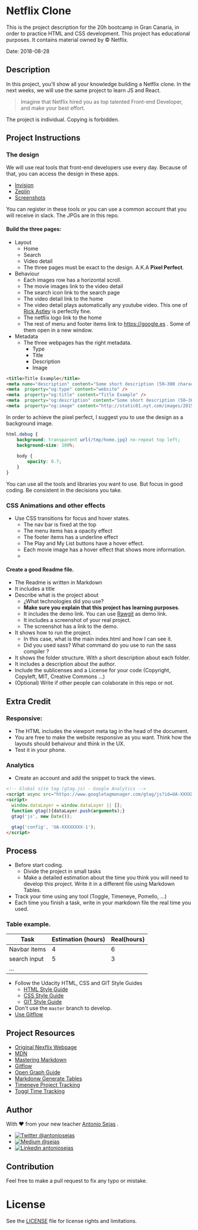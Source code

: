 # Netflix Clone
This is the project description for the 20h bootcamp in Gran Canaria, in order to practice HTML and CSS development.
This project has educational purposes. It contains material owned by © Netflix.

Date: 2018-08-28

## Description
In this project, you'll show all your knowledge building a Netflix clone.
In the next weeks, we will use the same project to learn JS and React.
> Imagine that Netflix hired you as top talented Front-end Developer, and make your best effort.

The project is individual. Copying is forbidden.

## Project Instructions
### The design
We will use real tools that front-end developers use every day.
Because of that, you can access the design in these apps.
- [Invision](https://invis.io/CVNQRTQPKWD)
- [Zeplin](https://zpl.io/bznqlNz)
- [Screenshots](https://github.com/sejas/20h-p1.1-clone-netflix-html-css/tree/design)

You can register in these tools or you can use a common account that you will receive in slack. 
The JPGs are in this repo.
#### Build the three pages:
- Layout
	- Home
	- Search
	- Video detail
	- The three pages must be exact to the design. A.K.A **Pixel Perfect**.
- Behaviour
	- Each images row has a horizontal scroll.
	- The movie images link to the video detail
	- The search icon link to the search page
	- The video detail link to the home
	- The video detail plays automatically any youtube video. This one of [Rick Astley](https://www.youtube.com/watch?v=dQw4w9WgXcQ) is perfectly fine.
	- The netflix logo link to the home
	- The rest of menu and footer items link to https://google.es . Some of them open in a new window.
- Metadata
	- The three webpages has the right metadata.
		- Type
		- Title
		- Description
		- Image
```html
<title>Title Example</title>
<meta name="description" content="Some short description (50–300 characters)." />
<meta  property="og:type" content="website" />
<meta  property="og:title" content="Title Example" />
<meta  property="og:description" content="Some short description (50–300 characters)." />
<meta  property="og:image" content="http://static01.nyt.com/images/2015/02/19/arts/international/19iht-btnumbers19A/19iht-btnumbers19A-facebookJumbo-v2.jpg" />
```

In order to achieve the pixel perfect, I suggest you to use the design as a background image.
```css
html.debug {
	background: transparent url(/tmp/home.jpg) no-repeat top left;
	background-size: 100%;
	
	body {
		opacity: 0.7;
	}
}
```
You can use all the tools and libraries you want to use. But focus in good coding.
Be consistent in the decisions you take.

### CSS Animations and other effects
- Use CSS transitions for focus and hover states.
	- The nav bar is fixed at the top
	- The menu items has a opacity effect
	- The footer items has a underline effect
	- The Play and My List buttons have a hover effect.
	- Each movie image has a hover effect that shows more information.
	- 

#### Create a good Readme file.
- The Readme is written in Markdown
- It includes a title
- Describe what is the project about
	- ¿What technologies did you use?
	- **Make sure you explain that this project has learning purposes**.
	- It includes the demo link. You can use [Rawgit](https://rawgit.com/) as demo link.
	- It includes a screenshot of your real project.
	- The screenshot has a link to the demo.
- It shows how to run the project. 
	- In this case, what is the main index.html and how I can see it.
	- Did you used sass? What command do you use to run the sass compiler ?
- It shows the folder structure. With a short description about each folder.
- It includes a description about the author.
- Include the sublicenses and a License for your code (Copyright, Copyleft, MIT, Creative Commons ...)
- (Optional) Write if other people can colaborate in this repo or not.

## Extra Credit
### Responsive: 
- The HTML includes the viewport meta tag in the head of the document.
- You are free to make the website responsive as you want. Think how the layouts should behaivour and think in the UX.
- Test it in your phone.

### Analytics
- Create an account and add the snippet to track the views.
```html
<!-- Global site tag (gtag.js) - Google Analytics -->
<script async src="https://www.googletagmanager.com/gtag/js?id=UA-XXXXXXXX-1"></script>
<script>
  window.dataLayer = window.dataLayer || [];
  function gtag(){dataLayer.push(arguments);}
  gtag('js', new Date());

  gtag('config', 'UA-XXXXXXXX-1');
</script>
```


## Process
- Before start coding.
	- Divide the project in small tasks
	- Make a detailed estimation about the time you think you will need to develop this project. Write it in a different file using Markdown Tables.
- Track your time using any tool (Toggle, Timeneye, Pomello, ...)
- Each time you finish a task, write in your markdown file the real time you used.

### Table example.

| Task         | Estimation (hours) | Real(hours) |
|--------------|--------------------|-------------|
| Navbar items | 4                  | 6           |
| search input | 5                  | 3           |
| ...          |                    |             |


- Follow the Udacity HTML, CSS and GIT Style Guides
	- [HTML Style Guide](http://udacity.github.io/frontend-nanodegree-styleguide/index.html)
	- [CSS Style Guide](http://udacity.github.io/frontend-nanodegree-styleguide/css.html)
	- [GIT Style Guide](https://udacity.github.io/git-styleguide/)
- Don't use the `master` branch to develop.
- [Use Gitflow](https://www.atlassian.com/git/tutorials/comparing-workflows/gitflow-workflow)

## Project Resources 
- [Original Nexflix Webpage](https://netflix.com)
- [MDN](https://developer.mozilla.org/es/)
- [Mastering Markdown](https://guides.github.com/features/mastering-markdown/)
- [Gitflow](https://danielkummer.github.io/git-flow-cheatsheet/index.es_ES.html)
- [Open Graph Guide](https://developers.facebook.com/docs/sharing/webmasters)
- [Markdonw Generate Tables](https://www.tablesgenerator.com/markdown_tables)
- [Timeneye Project Tracking](http://timeneye.com)
- [Toggl Time Tracking](https://toggl.com/)


## Author

With ❤️ from your new teacher [Antonio Sejas](https://sejas.es) .
-  [![Twitter](https://raw.githubusercontent.com/adamfairhead/webicon/master/webicon/webicon-twitter-s.png) @antoniosejas](http://bit.ly/2A1yeOT)
-  [![Medium](https://raw.githubusercontent.com/adamfairhead/webicon/master/webicon/webicon-medium-s.png) @sejas](http://bit.ly/2NyXDBw)
-  [![Linkedin](https://raw.githubusercontent.com/adamfairhead/webicon/master/webicon/webicon-linkedin-s.png) antoniosejas](http://bit.ly/2LghNDK)

## Contribution
Feel free to make a pull request to fix any typo or mistake.

# License
See the [LICENSE](LICENSE.md) file for license rights and limitations.